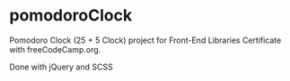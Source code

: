 # pomodoroClock
Pomodoro Clock (25 + 5 Clock) project for Front-End Libraries Certificate with freeCodeCamp.org. 

Done with jQuery and SCSS
